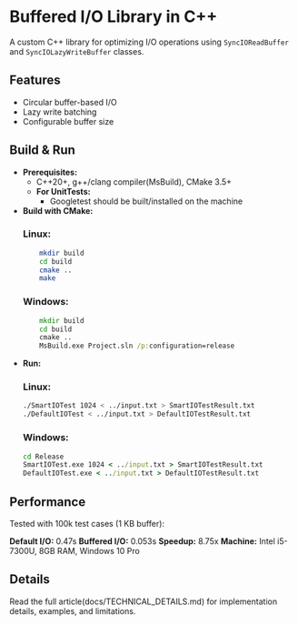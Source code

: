# Buffered I/O Library in C++
A custom C++ library for optimizing I/O operations using `SyncIOReadBuffer` and `SyncIOLazyWriteBuffer` classes.

## Features
-   Circular buffer-based I/O
-   Lazy write batching
-   Configurable buffer size

## Build & Run
- **Prerequisites:**
    -   C++20+, g++/clang compiler(MsBuild), CMake 3.5+
    -   **For UnitTests:**
        -   Googletest should be built/installed on the machine
-   **Build with CMake:**
    ### Linux:
    ```bash
        mkdir build
        cd build
        cmake ..
        make
    ```
    ### Windows:
    ```bat
        mkdir build
        cd build
        cmake ..
        MsBuild.exe Project.sln /p:configuration=release
    ```
-   **Run:**
    ### Linux:
    ```bash
    ./SmartIOTest 1024 < ../input.txt > SmartIOTestResult.txt
    ./DefaultIOTest < ../input.txt > DefaultIOTestResult.txt
    ```
    ### Windows:
    ```bat
    cd Release
    SmartIOTest.exe 1024 < ../input.txt > SmartIOTestResult.txt
    DefaultIOTest.exe < ../input.txt > DefaultIOTestResult.txt
    ```

## Performance
Tested with 100k test cases (1 KB buffer):

**Default I/O:**    0.47s
**Buffered I/O:**   0.053s
**Speedup:**        8.75x
**Machine:**        Intel i5-7300U, 8GB RAM, Windows 10 Pro

## Details
Read the full article(docs/TECHNICAL_DETAILS.md)  for implementation details, examples, and limitations.